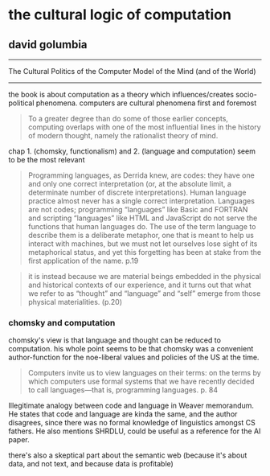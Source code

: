 # the cultural logic of computation

## david golumbia

---

The Cultural Politics of the Computer Model of the Mind (and of the World)

---

the book is about computation as a theory which influences/creates socio-political phenomena. computers are cultural phenomena first and foremost

> To a greater degree than do some of those earlier concepts, computing overlaps with one of the most influential lines in the history of modern thought, namely the rationalist theory of mind.

chap 1. (chomsky, functionalism) and 2. (language and computation) seem to be the most relevant

> Programming languages, as Derrida knew, are codes: they have one and only one correct interpretation (or, at the absolute limit, a determinate number of discrete interpretations). Human language practice almost never has a single correct interpretation. Languages are not codes; programming “languages” like Basic and FORTRAN and scripting “languages” like HTML and JavaScript do not serve the functions that human languages do. The use of the term language to describe them is a deliberate metaphor, one that is meant to help us interact with machines, but we must not let ourselves lose sight of its metaphorical status, and yet this forgetting has been at stake from the first application of the name. p.19

> it is instead because we are material beings embedded in the physical and historical contexts of our experience, and it turns out that what we refer to as “thought” and “language” and “self” emerge from those physical materialities. (p.20)

### chomsky and computation

chomsky's view is that language and thought can be reduced to computation. his whole point seems to be that chomsky was a convenient author-function for the noe-liberal values and policies of the US at the time.

> Computers invite us to view languages on their terms: on the terms by which computers use formal systems that we have recently decided to call languages—that is, programming languages. p. 84

Illegitimate analogy between code and language in Weaver memorandum. He states that code and language are kinda the same, and the author disagrees, since there was no formal knowledge of linguistics amongst CS fathers. He also mentions SHRDLU, could be useful as a reference for the AI paper.

there's also a skeptical part about the semantic web (because it's about data, and not text, and because data is profitable)